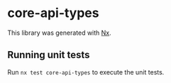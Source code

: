 # core-api-types

This library was generated with [Nx](https://nx.dev).

## Running unit tests

Run `nx test core-api-types` to execute the unit tests.
